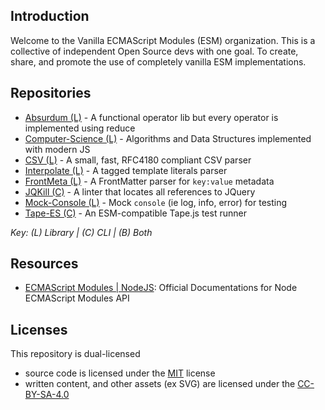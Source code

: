 ## Introduction

Welcome to the Vanilla ECMAScript Modules (ESM) organization. This is a collective of independent Open Source devs with one goal. To create, share, and promote the use of completely vanilla ESM implementations.

## Repositories

- [Absurdum (L)][] - A functional operator lib but every operator is implemented using reduce
- [Computer-Science (L)][] - Algorithms and Data Structures implemented with modern JS
- [CSV (L)][] - A small, fast, RFC4180 compliant CSV parser
- [Interpolate (L)][] - A tagged template literals parser
- [FrontMeta (L)][] - A FrontMatter parser for `key:value` metadata
- [JQKill (C)][] - A linter that locates all references to JQuery
- [Mock-Console (L)][] - Mock `console` (ie log, info, error) for testing
- [Tape-ES (C)][] - An ESM-compatible Tape.js test runner

*Key: (L) Library | (C) CLI | (B) Both* 

[Absurdum (L)]: https://github.com/vanillaes/absurdum
[Computer-Science (L)]: https://github.com/vanillaes/computer-science
[CSV (L)]: https://github.com/vanillaes/csv
[Interpolate (L)]: https://github.com/vanillaes/interpolate
[FrontMeta (L)]: https://github.com/vanillaes/frontmeta
[JQKill (C)]: https://github.com/vanillaes/jqkill
[Mock-Console (L)]: https://github.com/vanillaes/mock-console
[Tape-ES (C)]: https://github.com/vanillaes/tape-es

## Resources

- [ECMAScript Modules | NodeJS][]: Official Documentations for Node ECMAScript Modules API

[ECMAScript Modules | NodeJS]: https://nodejs.org/api/esm.html

## Licenses

This repository is dual-licensed
- source code is licensed under the [MIT][] license
- written content, and other assets (ex SVG) are licensed under the [CC-BY-SA-4.0][]

[MIT]: ./LICENSE-MIT
[CC-BY-SA-4.0]: ./LICENSE-CC-BY-SA
